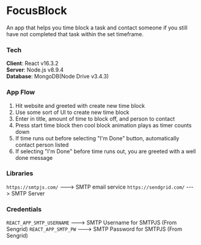 # FocusBlock

An app that helps you time block a task and contact someone if you still have not completed that task within the set timeframe.

### Tech

**Client**: React v16.3.2<br>
**Server**: Node.js v8.9.4<br>
**Database**: MongoDB(Node Drive v3.4.3)

### App Flow

1.  Hit website and greeted with create new time block
2.  Use some sort of UI to create new time block
3.  Enter in title, amount of time to block off, and person to contact
4.  Press start time block then cool block animation plays as timer counts down
5.  If time runs out before selecting "I'm Done" button, automatically contact person listed
6.  If selecting "I'm Done" before time runs out, you are greeted with a well done message

### Libraries

`https://smtpjs.com/` ---> SMTP email service
`https://sendgrid.com/` ---> SMTP Server

### Credentials

`REACT_APP_SMTP_USERNAME` ---> SMTP Username for SMTPJS (From Sengrid)
`REACT_APP_SMTP_PW` ---> SMTP Password for SMTPJS (From Sengrid)
